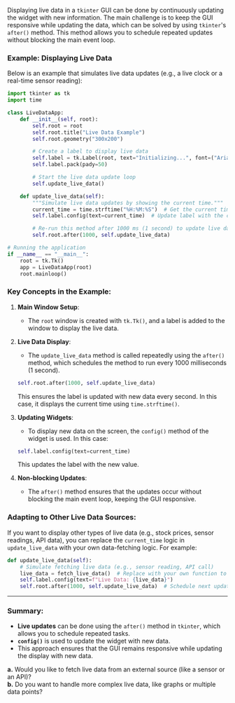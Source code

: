 Displaying live data in a `tkinter` GUI can be done by continuously updating the widget with new information. The main challenge is to keep the GUI responsive while updating the data, which can be solved by using `tkinter`'s `after()` method. This method allows you to schedule repeated updates without blocking the main event loop.

### Example: Displaying Live Data

Below is an example that simulates live data updates (e.g., a live clock or a real-time sensor reading):

```python
import tkinter as tk
import time

class LiveDataApp:
    def __init__(self, root):
        self.root = root
        self.root.title("Live Data Example")
        self.root.geometry("300x200")

        # Create a label to display live data
        self.label = tk.Label(root, text="Initializing...", font=("Arial", 24))
        self.label.pack(pady=50)

        # Start the live data update loop
        self.update_live_data()

    def update_live_data(self):
        """Simulate live data updates by showing the current time."""
        current_time = time.strftime("%H:%M:%S")  # Get the current time
        self.label.config(text=current_time)  # Update label with the current time

        # Re-run this method after 1000 ms (1 second) to update live data
        self.root.after(1000, self.update_live_data)

# Running the application
if __name__ == "__main__":
    root = tk.Tk()
    app = LiveDataApp(root)
    root.mainloop()
```

### Key Concepts in the Example:

1. **Main Window Setup**:
    - The `root` window is created with `tk.Tk()`, and a label is added to the window to display the live data.

2. **Live Data Display**:
    - The `update_live_data` method is called repeatedly using the `after()` method, which schedules the method to run every 1000 milliseconds (1 second).

   ```python
   self.root.after(1000, self.update_live_data)
   ```
   This ensures the label is updated with new data every second. In this case, it displays the current time using `time.strftime()`.

3. **Updating Widgets**:
    - To display new data on the screen, the `config()` method of the widget is used. In this case:
   ```python
   self.label.config(text=current_time)
   ```
   This updates the label with the new value.

4. **Non-blocking Updates**:
    - The `after()` method ensures that the updates occur without blocking the main event loop, keeping the GUI responsive.

### Adapting to Other Live Data Sources:

If you want to display other types of live data (e.g., stock prices, sensor readings, API data), you can replace the `current_time` logic in `update_live_data` with your own data-fetching logic. For example:

```python
def update_live_data(self):
    # Simulate fetching live data (e.g., sensor reading, API call)
    live_data = fetch_live_data()  # Replace with your own function to get data
    self.label.config(text=f"Live Data: {live_data}")
    self.root.after(1000, self.update_live_data)  # Schedule next update
```

---

### Summary:
- **Live updates** can be done using the `after()` method in `tkinter`, which allows you to schedule repeated tasks.
- **`config()`** is used to update the widget with new data.
- This approach ensures that the GUI remains responsive while updating the display with new data.

**a.** Would you like to fetch live data from an external source (like a sensor or an API)?  
**b.** Do you want to handle more complex live data, like graphs or multiple data points?
